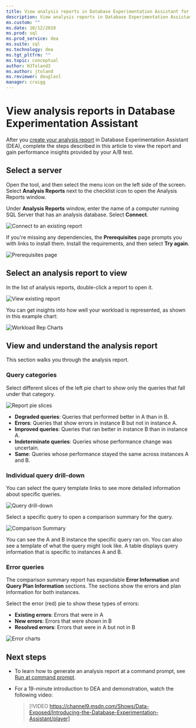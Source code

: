 ```yaml
---
title: View analysis reports in Database Experimentation Assistant for SQL Server upgrades
description: View analysis reports in Database Experimentation Assistant
ms.custom: ""
ms.date: 10/12/2018
ms.prod: sql
ms.prod_service: dea
ms.suite: sql
ms.technology: dea
ms.tgt_pltfrm: ""
ms.topic: conceptual
author: HJToland3
ms.author: jtoland
ms.reviewer: douglasl
manager: craigg
---
```


# View analysis reports in Database Experimentation Assistant

After you [create your analysis report](database-experimentation-assistant-create-report.md) in Database Experimentation Assistant (DEA), complete the steps described in this article to view the report and gain performance insights provided by your A/B test.

## Select a server

Open the tool, and then select the menu icon on the left side of the screen. Select **Analysis Reports** next to the checklist icon to open the Analysis Reports window.

Under **Analysis Reports** window, enter the name of a computer running SQL Server that has an analysis database. Select **Connect**. 

![Connect to an existing report](./media/database-experimentation-assistant-view-report/dea-view-report-connect.png)

If you're missing any dependencies, the **Prerequisites** page prompts you with links to install them. Install the requirements, and then select **Try again**.

![Prerequisites page](./media/database-experimentation-assistant-view-report/dea-view-report-prereq.png)

## Select an analysis report to view

In the list of analysis reports, double-click a report to open it.

![View existing report](./media/database-experimentation-assistant-view-report/dea-view-report-view-existing.png)

You can get insights into how well your workload is represented, as shown in this example chart:

![Workload Rep Charts](./media/database-experimentation-assistant-view-report/dea-view-report-workload-compare.png)

## View and understand the analysis report

This section walks you through the analysis report.

### Query categories

Select different slices of the left pie chart to show only the queries that fall under that category.

![Report pie slices](./media/database-experimentation-assistant-view-report/dea-view-report-pie-slices.png)

- **Degraded queries**: Queries that performed better in A than in B.  
- **Errors**: Queries that show errors in instance B but not in instance A.  
- **Improved queries**: Queries that ran better in instance B than in instance A.  
- **Indeterminate queries**: Queries whose performance change was uncertain.  
- **Same**: Queries whose performance stayed the same across instances A and B.

### Individual query drill-down

You can select the query template links to see more detailed information about specific queries.

![Query drill-down](./media/database-experimentation-assistant-view-report/dea-view-report-drilldown.png)

Select a specific query to open a comparison summary for the query.

![Comparison Summary](./media/database-experimentation-assistant-view-report/dea-view-report-comparison-summary.png)

You can see the A and B instance the specific query ran on. You can also see a template of what the query might look like. A table displays query information that is specific to instances A and B.

### Error queries

The comparison summary report has expandable **Error Information** and **Query Plan Information** sections. The sections show the errors and plan information for both instances.

Select the error (red) pie to show these types of errors:
- **Existing errors**: Errors that were in A
- **New errors**: Errors that were shown in B
- **Resolved errors**: Errors that were in A but not in B

![Error charts](./media/database-experimentation-assistant-view-report/dea-view-report-error-charts.png)

## Next steps

- To learn how to generate an analysis report at a command prompt, see [Run at command prompt](database-experimentation-assistant-run-command-prompt.md).

- For a 19-minute introduction to DEA and demonstration, watch the following video:

  > [!VIDEO https://channel9.msdn.com/Shows/Data-Exposed/Introducing-the-Database-Experimentation-Assistant/player]
